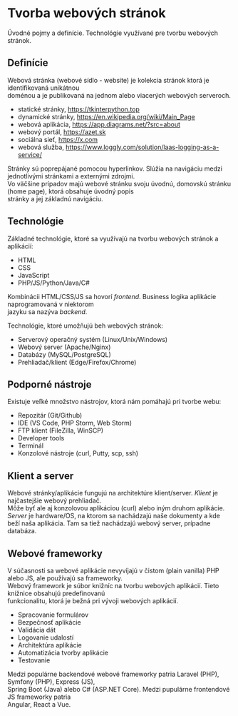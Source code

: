 # Tvorba webových stránok

Úvodné pojmy a definície. Technológie využívané pre tvorbu webových stránok. 

## Definície

Webová stránka (webové sídlo - website) je kolekcia stránok ktorá je identifikovaná unikátnou  
doménou a je publikovaná na jednom alebo viacerých webových serveroch.  

- statické stránky, https://tkinterpython.top
- dynamické stránky, https://en.wikipedia.org/wiki/Main_Page 
- webová aplikácia, https://app.diagrams.net/?src=about
- webový portál, https://azet.sk
- sociálna sieť, https://x.com
- webová služba, https://www.loggly.com/solution/laas-logging-as-a-service/

Stránky sú poprepájané pomocou hyperlinkov. Slúžia na navigáciu medzi jednotlivými stránkami a externými zdrojmi.  
Vo väčšine prípadov majú webové stránku svoju úvodnú, domovskú stránku (home page), ktorá obsahuje úvodný popis  
stránky a jej základnú navigáciu.  


## Technológie

Základné technológie, ktoré sa využívajú na tvorbu webových stránok a aplikácií:

- HTML
- CSS
- JavaScript
- PHP/JS/Python/Java/C#

Kombinácii HTML/CSS/JS sa hovorí *frontend*. Business logika aplikácie naprogramovaná v niektorom  
jazyku sa nazýva *backend*.

Technológie, ktoré umožňujú beh webových stránok:

- Serverový operačný systém (Linux/Unix/Windows)
- Webový server (Apache/Nginx) 
- Databázy (MySQL/PostgreSQL) 
- Prehliadač/klient (Edge/Firefox/Chrome)

## Podporné nástroje

Existuje veľké množstvo nástrojov, ktorá nám pomáhajú pri tvorbe webu:  

- Repozitár (Git/Github)
- IDE (VS Code, PHP Storm, Web Storm)
- FTP klient (FileZilla, WinSCP)
- Developer tools
- Terminál
- Konzolové nástroje (curl, Putty, scp, ssh)
  
## Klient a server

Webové stránky/aplikácie fungujú na architektúre klient/server. *Klient* je najčastejšie webový prehliadač.  
Môže byť ale aj konzolovou aplikáciou (curl) alebo iným druhom aplikácie. *Server* je hardware/OS, na ktorom 
sa nachádzajú naše dokumenty a kde beží naša aplikácia. Tam sa tiež nachádzajú webový server, prípadne databáza.  

## Webové frameworky

V súčasnosti sa webové aplikácie nevyvíjajú v čistom (plain vanilla) PHP alebo JS, ale používajú sa frameworky.  
Webový framework je súbor knižníc na tvorbu webových aplikácií. Tieto knižnice obsahujú predefinovanú  
funkcionalitu, ktorá je bežná pri vývoji webových aplikácií.  

- Spracovanie formulárov
- Bezpečnosť aplikácie
- Validácia dát
- Logovanie udalostí
- Architektúra aplikácie
- Automatizácia tvorby aplikácie
- Testovanie

Medzi populárne backendové webové frameworky patria Laravel (PHP), Symfony (PHP), Express (JS),  
Spring Boot (Java) alebo C# (ASP.NET Core). Medzi pupulárne frontendové JS frameworky patria  
Angular, React a Vue.  



